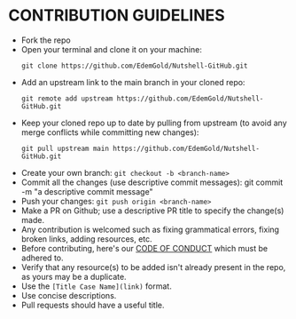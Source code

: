 # CONTRIBUTION GUIDELINES

- Fork the repo
- Open your terminal and clone it on your machine:  
  ```
  git clone https://github.com/EdemGold/Nutshell-GitHub.git
  ```
- Add an upstream link to the main branch in your cloned repo: 
  ```
  git remote add upstream https://github.com/EdemGold/Nutshell-GitHub.git
  ```
- Keep your cloned repo up to date by pulling from upstream (to avoid any merge conflicts while committing new changes): 
  ```
  git pull upstream main https://github.com/EdemGold/Nutshell-GitHub.git
  ```
- Create your  own branch:  `git checkout -b <branch-name>`
- Commit all the changes (use descriptive commit messages): git commit -m "a descriptive commit message"
- Push your changes:  `git push origin <branch-name>`
- Make a PR on Github; use a descriptive PR title to specify the change(s) made.
- Any contribution is welcomed such as fixing grammatical errors, fixing broken links, adding resources, etc.
- Before contributing, here's our [CODE OF CONDUCT](https://github.com/EdemGold/Nutshell-GitHub/blob/main/CODE_OF_CONDUCT.md) which must be adhered to.
- Verify that any resource(s) to be added isn't already present in the repo, as yours may be a duplicate.
- Use the `[Title Case Name](link)` format.
- Use concise descriptions.
- Pull requests should have a useful title.